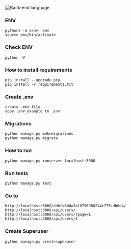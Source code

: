 ![Back-end language](https://img.shields.io/badge/python-3.8-yellow)
### ENV
```
python3 -m venv  env
source env/bin/activate
```
### Check ENV
```
python -V
```
### How to install requirements
```
pip install --upgrade pip
pip install -r requirements.txt
```
### Create .env 
```
create .env file 
copy .env_example to .env
```
### Migrations
```
python manage.py makemigrations
python manage.py migrate
```
### How to run 
```
python manage.py runserver localhost:3000
```
### Run tests
```
python manage.py test
```
### Go to
```
http://localhost:3000/ddbfa6bdafa18796968244c775cdb6d4/
http://localhost:3000/api/users/
http://localhost:3000/api/users/?page=1
http://localhost:3000/api/users/1

```

### Create Superuser
```
python manage.py createsuperuser
```
